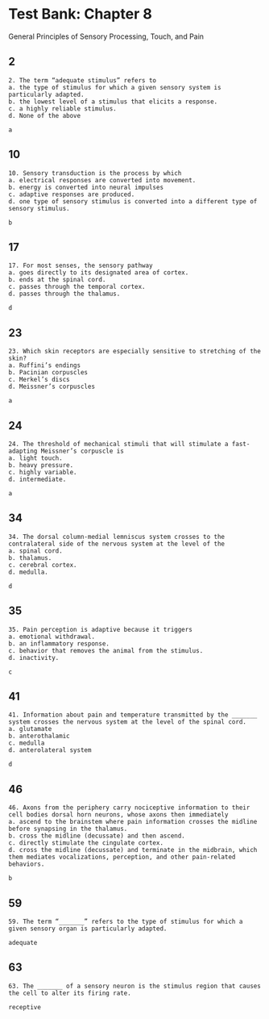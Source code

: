 # Test Bank: Chapter 8
General Principles of Sensory Processing, Touch, and Pain

## 2
```Question
2. The term “adequate stimulus” refers to
a. the type of stimulus for which a given sensory system is particularly adapted.
b. the lowest level of a stimulus that elicits a response.
c. a highly reliable stimulus.
d. None of the above
```
```Answer
a
```

## 10
```Question
10. Sensory transduction is the process by which
a. electrical responses are converted into movement.
b. energy is converted into neural impulses
c. adaptive responses are produced.
d. one type of sensory stimulus is converted into a different type of sensory stimulus.
```
```Answer
b
```

## 17
```Question
17. For most senses, the sensory pathway
a. goes directly to its designated area of cortex.
b. ends at the spinal cord.
c. passes through the temporal cortex.
d. passes through the thalamus.
```
```Answer
d
```

## 23
```Question
23. Which skin receptors are especially sensitive to stretching of the skin?
a. Ruffini’s endings
b. Pacinian corpuscles
c. Merkel’s discs
d. Meissner’s corpuscles
```
```Answer
a
```

## 24
```Question
24. The threshold of mechanical stimuli that will stimulate a fast-adapting Meissner’s corpuscle is
a. light touch.
b. heavy pressure.
c. highly variable.
d. intermediate.
```
```Answer
a
```

## 34
```Question
34. The dorsal column-medial lemniscus system crosses to the contralateral side of the nervous system at the level of the
a. spinal cord.
b. thalamus.
c. cerebral cortex.
d. medulla.
```
```Answer
d
```

## 35
```Question
35. Pain perception is adaptive because it triggers
a. emotional withdrawal.
b. an inflammatory response.
c. behavior that removes the animal from the stimulus.
d. inactivity.
```
```Answer
c
```

## 41
```Question
41. Information about pain and temperature transmitted by the _______ system crosses the nervous system at the level of the spinal cord.
a. glutamate
b. anterothalamic
c. medulla
d. anterolateral system
```
```Answer
d
```

## 46
```Question
46. Axons from the periphery carry nociceptive information to their cell bodies dorsal horn neurons, whose axons then immediately
a. ascend to the brainstem where pain information crosses the midline before synapsing in the thalamus.
b. cross the midline (decussate) and then ascend.
c. directly stimulate the cingulate cortex.
d. cross the midline (decussate) and terminate in the midbrain, which them mediates vocalizations, perception, and other pain-related behaviors.
```
```Answer
b
```

## 59
```Question
59. The term “_______” refers to the type of stimulus for which a given sensory organ is particularly adapted.
```
```Answer
adequate
```

## 63
```Question
63. The _______ of a sensory neuron is the stimulus region that causes the cell to alter its firing rate.
```
```Answer
receptive
```
